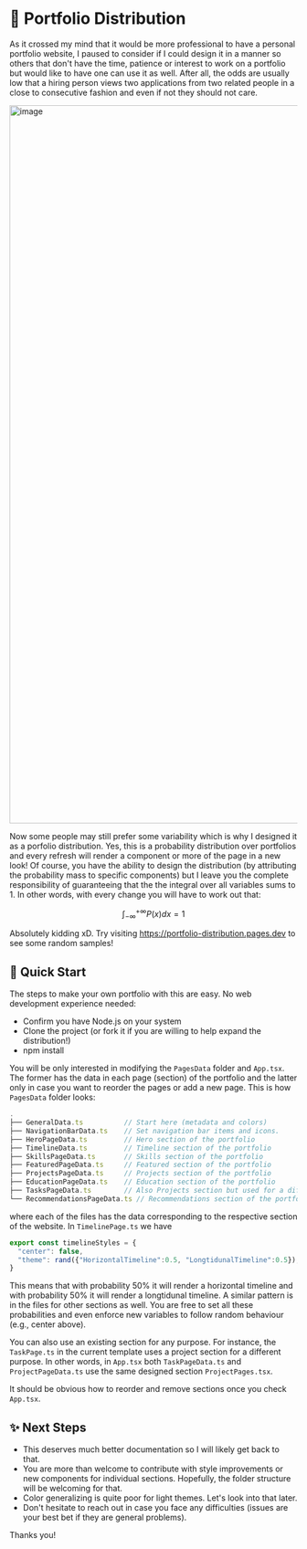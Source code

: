 # 🔮 Portfolio Distribution
As it crossed my mind that it would be more professional to have a personal portfolio website, 
I paused to consider if I could design it in a manner so others that don't have the time, patience or interest to work on a portfolio but would like to have one can use it as well. 
After all, the odds are usually low that a hiring person views two applications from two related people in a close to consecutive fashion and even if not they should not care.

<img width="1258" alt="image" src="https://github.com/EssamWisam/Portfolio-Distribution/assets/49572294/8aa8b4a4-d3da-4623-b35e-eb40f2cc02e5">

Now some people may still prefer some variability which is why I designed it as a porfolio distribution. Yes, this is a probability distribution over portfolios and every refresh
will render a component or more of the page in a new look! Of course, you have the ability to design the distribution (by attributing the probability mass to specific components)
but I leave you the complete responsibility of guaranteeing that the the integral over all variables sums to 1. In other words, with every change you will have to work out that:

$$
\int_{-\infty}^{+\infty} P(x)  dx = 1
$$

Absolutely kidding xD. Try visiting https://portfolio-distribution.pages.dev to see some random samples!

## 🚀 Quick Start

The steps to make your own portfolio with this are easy. No web development experience needed:

- Confirm you have Node.js on your system
- Clone the project (or fork it if you are willing to help expand the distribution!)
- npm install

You will be only interested in modifying the `PagesData` folder and `App.tsx`. The former has the data in each page (section) of the portfolio and the latter only in 
case you want to reorder the pages or add a new page. This is how `PagesData` folder looks:
```javascript
.
├── GeneralData.ts          // Start here (metadata and colors)
├── NavigationBarData.ts    // Set navigation bar items and icons. 
├── HeroPageData.ts         // Hero section of the portfolio
├── TimelineData.ts         // Timeline section of the portfolio
├── SkillsPageData.ts       // Skills section of the portfolio
├── FeaturedPageData.ts     // Featured section of the portfolio
├── ProjectsPageData.ts     // Projects section of the portfolio
├── EducationPageData.ts    // Education section of the portfolio
├── TasksPageData.ts        // Also Projects section but used for a different purpose
└── RecommendationsPageData.ts // Recommendations section of the portfolio
```
where each of the files has the data corresponding to the respective section of the website. In `TimelinePage.ts` we have
```javascript
export const timelineStyles = {
  "center": false,
  "theme": rand({"HorizontalTimeline":0.5, "LongtidunalTimeline":0.5}),
}
```
This means that with probability 50% it will render a horizontal timeline and with probability 50% it will render a longtidunal timeline. A similar pattern is in the files
for other sections as well. You are free to set all these probabilities and even enforce new variables to follow random behaviour (e.g., center above).

You can also use an existing section for any purpose. For instance, the `TaskPage.ts` in the current template uses a project section for a different purpose. 
In other words, in `App.tsx` both `TaskPageData.ts` and `ProjectPageData.ts` use the same designed section `ProjectPages.tsx`.

It should be obvious how to reorder and remove sections once you check `App.tsx`.

## ✨ Next Steps

- This deserves much better documentation so I will likely get back to that.
- You are more than welcome to contribute with style improvements or new components for individual sections. Hopefully, the folder structure will be welcoming for that.
- Color generalizing is quite poor for light themes. Let's look into that later.
- Don't hesitate to reach out in case you face any difficulties (issues are your best bet if they are general problems).

Thanks you!

  
